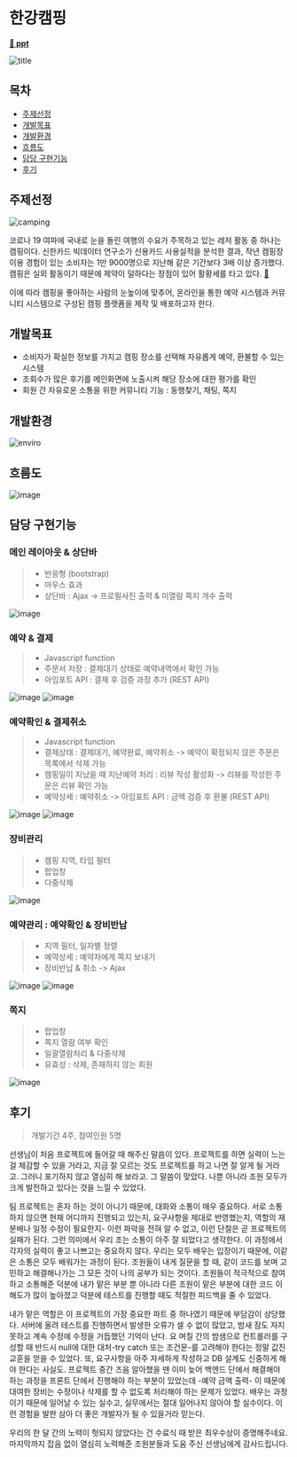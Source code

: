 # 한강캠핑
**[:link: ppt](https://pitch.com/public/570ab20d-f0ad-4e01-8a49-387e29b09c81)** 

![title](https://user-images.githubusercontent.com/96432168/172875800-71b9aae1-ff1f-4d33-bfef-92ac2a724b27.png)


## 목차
- [주제선정](#주제선정)
- [개발목표](#개발목표)
- [개발환경](#개발환경)
- [흐름도](#흐름도)
- [담당 구현기능](#담당-구현기능)
- [후기](#후기)

## 주제선정
![camping](https://user-images.githubusercontent.com/96432168/172875787-cf540b50-8d9d-4d4c-b746-f8749aa93ff9.png)

코로나 19 여파에 국내로 눈을 돌린 여행의 수요가 주목하고 있는 레저 활동 중 하나는 캠핑이다.
신한카드 빅데이터 연구소가 신용카드 사용실적을 분석한 결과, 작년 캠핑장 이용 경험이 있는 소비자는 1만 9000명으로 지난해 같은 기간보다 3배 이상 증가했다. 캠핑은 실외 활동이기 때문에 제약이 덜하다는 장점이 있어 활황세를 타고 있다. **[:link:](https://www.donga.com/news/Economy/article/all/20200707/101847576/1)**

이에 따라 캠핑을 좋아하는 사람의 눈높이에 맞추어, 온라인을 통한 예약 시스템과 커뮤니티 시스템으로 구성된 캠핑 플랫폼을 제작 및 배포하고자 한다.

## 개발목표
- 소비자가 확실한 정보를 가지고 캠핑 장소를 선택해 자유롭게 예약, 환불할 수 있는 시스템
- 조회수가 많은 후기를 메인화면에 노출시켜 해당 장소에 대한 평가를 확인
- 회원 간 자유로운 소통을 위한 커뮤니티 기능 : 동행찾기, 채팅, 쪽지

## 개발환경
![enviro](https://user-images.githubusercontent.com/96432168/172879724-22d4efc5-5150-4999-b2ea-904eaccf0c54.png)

## 흐름도
![image](https://user-images.githubusercontent.com/96432168/172880072-21b64d71-cdce-42c4-9686-9090469eec13.png)

## 담당 구현기능
### 메인 레이아웃 & 상단바
> * 반응형 (bootstrap)
> * 마우스 효과
> * 상단바 : Ajax -> 프로필사진 출력 & 미열람 쪽지 개수 출력 

![image](https://user-images.githubusercontent.com/96432168/172887695-29c668ce-f344-43aa-885e-610e03186d0a.png)

### 예약 & 결제
> * Javascript function
> * 주문서 저장 : 결제대기 상태로 예약내역에서 확인 가능
> * 아임포트 API : 결제 후 검증 과정 추가 (REST API)

![image](https://user-images.githubusercontent.com/96432168/172882853-a6b0d7a7-6719-47ae-b82d-1f1574ae46b2.png)
![image](https://user-images.githubusercontent.com/96432168/172882986-f9906846-944f-41eb-842b-f7461fa57131.png)


### 예약확인 & 결제취소
> * Javascript function
> * 결제상태 : 결제대기, 예약완료, 예약취소 -> 예약이 확정되지 않은 주문은 목록에서 삭제 가능
> * 캠핑일이 지났을 때 지난예약 처리 : 리뷰 작성 활성화 -> 리뷰를 작성한 주문은 리뷰 확인 가능
> * 예약상세 : 예약취소 -> 아임포트 API : 금액 검증 후 환불 (REST API)

![image](https://user-images.githubusercontent.com/96432168/172886477-7af124ac-f8b5-447b-8f7d-8759ccf29ce3.png)
![image](https://user-images.githubusercontent.com/96432168/172886581-ef41c5a7-2d97-4093-b16d-4a9080d43b95.png)


### 장비관리
> * 캠핑 지역, 타입 필터
> * 팝업창
> * 다중삭제

![image](https://user-images.githubusercontent.com/96432168/172888678-cb3fe208-e6e9-43f1-b876-ee28abfaf826.png)


### 예약관리 : 예약확인 & 장비반납
> * 지역 필터, 일자별 정렬
> * 예약상세 : 예약자에게 쪽지 보내기
> * 장비반납 & 취소 -> Ajax

![image](https://user-images.githubusercontent.com/96432168/172889076-733d0ea5-e596-4cf3-bd10-c36a60a794eb.png)
![image](https://user-images.githubusercontent.com/96432168/172889140-216e241a-2419-4363-affc-6f2b831a3add.png)


### 쪽지
> * 팝업창
> * 쪽지 열람 여부 확인
> * 일괄열람처리 & 다중삭제
> * 유효성 : 삭제, 존재하지 않는 회원

![image](https://user-images.githubusercontent.com/96432168/172889949-c4337e5d-3591-4eea-a55e-74dacc81aaa5.png)


## 후기
> 개발기간 4주, 참여인원 5명


  선생님이 처음 프로젝트에 들어갈 때 해주신 말씀이 있다. 프로젝트를 하면 실력이 느는 걸 체감할 수 있을 거라고, 지금 잘 모르는 것도 프로젝트를 하고 나면 잘 알게 될 거라고. 그러니 포기하지 않고 열심히 해 보라고. 그 말씀이 맞았다. 나뿐 아니라 조원 모두가 크게 발전하고 있다는 것을 느낄 수 있었다.
 
  팀 프로젝트는 혼자 하는 것이 아니기 때문에, 대화와 소통이 매우 중요하다. 서로 소통하지 않으면 현재 어디까지 진행되고 있는지, 요구사항을 제대로 반영했는지, 역할의 재분배나 일정 수정이 필요한지- 이런 파악을 전혀 알 수 없고, 이런 단절은 곧 프로젝트의 실패가 된다. 그런 의미에서 우리 조는 소통이 아주 잘 되었다고 생각한다. 이 과정에서 각자의 실력이 좋고 나쁘고는 중요하지 않다. 우리는 모두 배우는 입장이기 때문에, 이같은 소통은 모두 배워가는 과정이 된다. 조원들이 내게 질문을 할 때, 같이 코드를 보며 고민하고 해결해나가는 그 모든 것이 나의 공부가 되는 것이다. 조원들이 적극적으로 참여하고 소통해준 덕분에 내가 맡은 부분 뿐 아니라 다른 조원이 맡은 부분에 대한 코드 이해도가 많이 높아졌고 덕분에 테스트를 진행할 때도 적절한 피드백을 줄 수 있었다.
 
  내가 맡은 역할은 이 프로젝트의 가장 중요한 파트 중 하나였기 때문에 부담감이 상당했다. 서버에 올려 테스트를 진행하면서 발생한 오류가 셀 수 없이 많았고, 밤새 잠도 자지 못하고 계속 수정에 수정을 거듭했던 기억이 난다. 요 며칠 간의 밤샘으로 컨트롤러를 구성할 때 반드시 null에 대한 대처-try catch 또는 조건문-를 고려해야 한다는 정말 값진 교훈을 얻을 수 있었다. 또, 요구사항을 아주 자세하게 작성하고 DB 설계도 신중하게 해야 한다는 사실도. 프로젝트 중간 즈음 알아챘을 땐 이미 늦어 백엔드 단에서 해결해야 하는 과정을 프론트 단에서 진행해야 하는 부분이 있었는데 -예약 금액 출력- 이 때문에 대여한 장비는 수정이나 삭제를 할 수 없도록 처리해야 하는 문제가 있었다. 배우는 과정이기 때문에 일어날 수 있는 실수고, 실무에서는 절대 일어나지 않아야 할 실수이다. 이런 경험을 발판 삼아 더 좋은 개발자가 될 수 있을거라 믿는다.
 
  우리의 한 달 간의 노력이 헛되지 않았다는 건 수료식 때 받은 최우수상이 증명해주네요. 마지막까지 잡음 없이 열심히 노력해준 조원분들과 도움 주신 선생님에게 감사드립니다.
